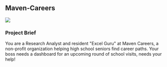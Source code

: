 ## Maven-Careers

<img src="https://cdn-hihld.nitrocdn.com/YszbjEVdYAnhkhuIOOTYddDJXQBdqULr/assets/images/optimized/rev-e9abf10/wp-content/uploads/2022/06/Careers.png">

### Project Brief
You are a Research Analyst and resident "Excel Guru" at Maven Careers, a non-profit organization helping high school seniors find career paths. Your boss needs a dashboard for an upcoming round of school visits, needs your help!
